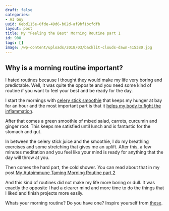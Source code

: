 ```yaml
---
draft: false
categories:
- AI Guy
uuid: 6ebd115e-0fde-49d6-b02d-af9bf1bcfdfb
layout: post
title: My "Feeling the Best" Morning Routine part 1
id: 900
tags: []
image: /wp-content/uploads/2018/03/backlit-clouds-dawn-415380.jpg
---
```


## Why is a morning routine important?

I hated routines because I thought they would make my life very boring and predictable. Well, it was quite the opposite and you need some kind of routine if you want to feel your best and be ready for the day. 

I start the mornings with [celery stick smoothie](https://www.youtube.com/watch?v=GaMODOojW7k) that keeps my hunger at bay for an hour and the most important part is that it [helps my body to fight the inflammation](https://www.ncbi.nlm.nih.gov/pubmed/16520011). 

After that comes a green smoothie of mixed salad, carrots, curcumin and ginger root. This keeps me satisfied until lunch and is fantastic for the stomach and gut. 

In between the celery stick juice and the smoothie, I do my breathing exercises and some stretching that gives me an uplift. After this, a few minutes meditation and you feel like your mind is ready for anything that the day will throw at you.

Then comes the hard part, the cold shower. You can read about that in my post&nbsp;[My Autoimmune Taming Morning Routine part 2](https://factastichealth.com/my-autoimmune-taming-morning-routine-part-2)

And this kind of routines did not make my life more boring or dull. It was exactly the opposite I had a clearer mind and more time to do the things that I liked and finish projects more easily.

Whats your morning routine? Do you have one? Inspire yourself from [these](https://www.inc.com/tim-ferriss/tim-ferriss-how-worlds-most-successful-people-start-their-days.html).
